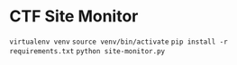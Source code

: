 # CTF Site Monitor

`virtualenv venv`
`source venv/bin/activate`
`pip install -r requirements.txt`
`python site-monitor.py`